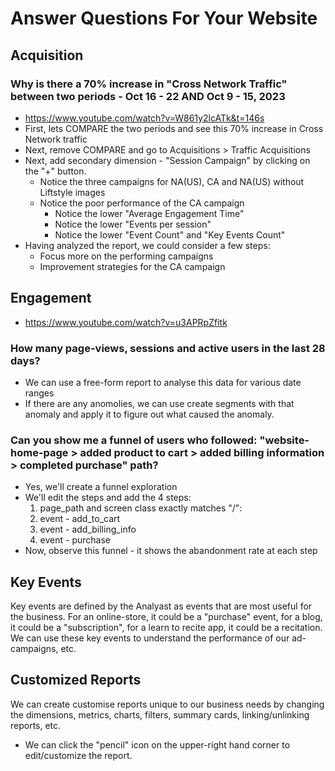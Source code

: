 # Answer Questions For Your Website

## Acquisition

### Why is there a 70% increase in "Cross Network Traffic" between two periods - Oct 16 - 22 AND Oct 9 - 15, 2023
- https://www.youtube.com/watch?v=W861y2lcATk&t=146s
- First, lets COMPARE the two periods and see this 70% increase in Cross Network traffic
- Next, remove COMPARE and go to Acquisitions > Traffic Acquisitions
- Next, add secondary dimension - "Session Campaign" by clicking on the "+" button.
    - Notice the three campaigns for NA(US), CA and NA(US) without Liftstyle images
    - Notice the poor performance of the CA campaign
        - Notice the lower "Average Engagement Time"
        - Notice the lower "Events per session"
        - Notice the lower "Event Count" and "Key Events Count"
- Having analyzed the report, we could consider a few steps:
    - Focus more on the performing campaigns
    - Improvement strategies for the CA campaign


## Engagement

- https://www.youtube.com/watch?v=u3APRpZfitk

### How many page-views, sessions and active users in the last 28 days?
- We can use a free-form report to analyse this data for various date ranges
- If there are any anomolies, we can use create segments with that anomaly and apply it to figure out what caused the anomaly.

### Can you show me a funnel of users who followed: "website-home-page > added product to cart > added billing information > completed purchase" path?
- Yes, we'll create a funnel exploration
- We'll edit the steps and add the 4 steps:
    1. page_path and screen class exactly matches "/":
    1. event - add_to_cart
    1. event - add_billing_info
    1. event - purchase 
- Now, observe this funnel - it shows the abandonment rate at each step

## Key Events
Key events are defined by the Analyast as events that are most useful for the business.  For an online-store,  it could be a "purchase" event, for a blog, it could be a "subscription", for a learn to recite app, it could be a recitation.  We can use these key events to understand the performance of our ad-campaigns, etc.

## Customized Reports
We can create customise reports unique to our business needs by changing the dimensions, metrics, charts, filters, summary cards, linking/unlinking reports, etc.
- We can click the "pencil" icon on the upper-right hand corner to edit/customize the report.
